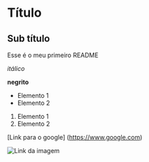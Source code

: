 # Título

## Sub título

Esse é o meu primeiro README

*itálico*

**negrito**

- Elemento 1
- Elemento 2

1) Elemento 1
2) Elemento 2

[Link para o google] (https://www.google.com)

![Link da imagem](https://encrypted-tbn0.gstatic.com/images?q=tbn:ANd9GcRoAikC6LlYpeGQ-BolVsJDTr7AR189_5deIA&s)

